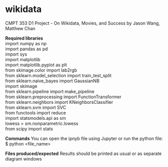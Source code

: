 # wikidata
CMPT 353 D1 Project - On Wikidata, Movies, and Success
by Jason Wang, Matthew Chan

<b>Required libraries</b>
<br>import numpy as np<br>
import pandas as pd<br>
import sys<br>
import matplotlib<br>
import matplotlib.pyplot as plt<br>
from skimage.color import lab2rgb<br>
from sklearn.model_selection import train_test_split<br>
from sklearn.naive_bayes import GaussianNB<br>
import skimage<br>
from sklearn.pipeline import make_pipeline<br>
from sklearn.preprocessing import FunctionTransformer<br>
from sklearn.neighbors import KNeighborsClassifier<br>
from sklearn.svm import SVC<br>
from functools import reduce<br>
import statsmodels.api as sm<br>
lowess = sm.nonparametric.lowess<br>
from scipy import stats<br>

<b>Commands</b>
You can open the ipnyb file using Jupyter or run the python file:
$ python <file_name>

<b>Files produced/expected</b>
Results should be printed as usual or as separate diagram windows

